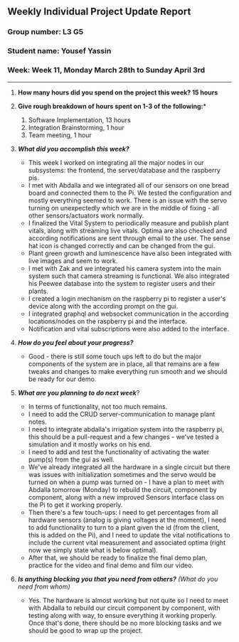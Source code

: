 ## Weekly Individual Project Update Report
### Group number: L3 **G5**
### Student name: Yousef Yassin
### Week: Week 11, Monday March 28th to Sunday April 3rd
___
1. **How many hours did you spend on the project this week? 15 hours**

2. **Give rough breakdown of hours spent on 1-3 of the following:***
   1. Software Implementation, 13 hours
   2. Integration Brainstorming, 1 hour
   3. Team meeting, 1 hour
   
3. ***What did you accomplish this week?***
     - This week I worked on integrating all the major nodes in our subsystems: the frontend, the server/database and the raspberry pis.
     - I met with Abdalla and we integrated all of our sensors on one bread board and connected them to the Pi. We tested the configuration and mostly
     everything seemed to work. There is an issue with the servo turning on unexpectedly which we are in the middle of fixing - all other sensors/actuators work normally.
     - I finalized the Vital System to periodically measure and publish plant vitals, along with streaming live vitals. Optima are also checked and according notifications
     are sent through email to the user. The sense hat icon is changed correctly and can be changed from the gui.
     - Plant green growth and luminescence have also been integrated with live images and seem to work.
     - I met with Zak and we integrated his camera system into the main system such that camera streaming is functional. We also integrated his Peewee database
     into the system to register users and their plants.
     - I created a login mechanism on the raspberry pi to register a user's device along with the according prompt on the gui.
     - I integrated graphql and websocket communication in the according locations/nodes on the raspberry pi and the interface.
     - Notification and vital subscriptions were also added to the interface.

4. ***How do you feel about your progress?*** 
     - Good - there is still some touch ups left to do but the major components of the system are in place, all that remains are a few tweaks and changes
     to make everything run smooth and we should be ready for our demo.
  
5. ***What are you planning to do next week***? 
     - In terms of functionality, not too much remains.
     - I need to add the CRUD server-communication to manage plant notes.
     - I need to integrate abdalla's irrigation system into the raspberry pi, this should be a pull-request and a few changes - we've tested a simulation
     and it mostly works on his end.
     - I need to add and test the functionality of activating the water pump(s) from the gui as well.
     - We've already integrated all the hardware in a single circuit but there was issues with initialization sometimes and the servo would be turned on when a 
     pump was turned on - I have a plan to meet with Abdalla tomorrow (Monday) to rebuild the circuit, component by component, along with a new improved 
     Sensors interface class on the Pi to get it working properly.
     - Then there's a few touch-ups: I need to get percentages from all hardware sensors (analog is giving voltages at the moment), I need to add functionality
     to turn to a plant given the id (from the client, this is added on the Pi), and I need to update the vital notifications to include the current vital measurement
     and associated optima (right now we simply state what is below optimal).
     - After that, we should be ready to finalize the final demo plan, practice for the video and final demo and film our video.
     
6. ***Is anything blocking you that you need from others?*** _(What do you need from whom)_
     - Yes. The hardware is almost working but not quite so I need to meet with Abdalla to rebuild our circuit component by component, with testing along with way,
     to ensure everything it working properly. Once that's done, there should be no more blocking tasks and we should be good to wrap up the project.
